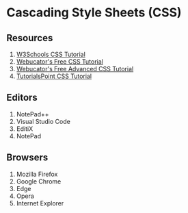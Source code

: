 # Cascading Style Sheets (CSS)

## Resources

<ol>
    <li><a href="https://www.w3schools.com/css/default.asp">W3Schools CSS Tutorial</a></li>
    <li><a href="https://www.webucator.com/tutorial/learn-css/index.cfm">Webucator's Free CSS Tutorial</a></li>
    <li><a href="https://www.webucator.com/tutorial/advanced-css/index.cfm">Webucator's Free Advanced CSS Tutorial</a></li>
    <li><a href="https://www.tutorialspoint.com/css/">TutorialsPoint CSS Tutorial</a></li>
</ol>

## Editors

<ol>
    <li> NotePad++ </li>
    <li> Visual Studio Code </li>
    <li> EditiX </li>
    <li> NotePad </li>
</ol>

## Browsers

<ol>
    <li> Mozilla Firefox </li>
    <li> Google Chrome </li>
    <li> Edge </li>
    <li> Opera </li>
    <li> Internet Explorer </li>
</ol>